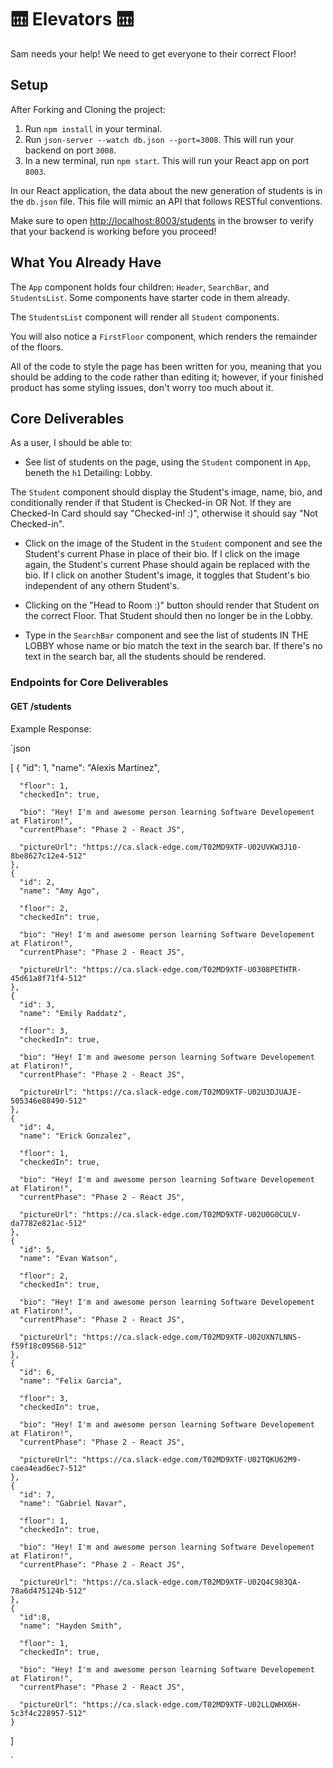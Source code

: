 # 🛗 Elevators 🛗

Sam needs your help! We need to get everyone to their correct Floor!

## Setup

After Forking and Cloning the project:

1. Run `npm install` in your terminal.
2. Run `json-server --watch db.json --port=3008`. This will run your backend on port `3008`.
3. In a new terminal, run `npm start`. This will run your React app on port `8003`.

In our React application, the data about the new generation of students is in
the `db.json` file. This file will mimic an API that follows RESTful
conventions.

Make sure to open
[http://localhost:8003/students](http://localhost:8003/students) in the
browser to verify that your backend is working before you proceed!

## What You Already Have

The `App` component holds four children: `Header`, `SearchBar`,
and `StudentsList`. Some components have starter code in them already. 

The `StudentsList` component will render all `Student` components. 

You will also notice a `FirstFloor` component, which renders the remainder of the floors.

All of the code to style the page has been written for you, meaning that you
should be adding to the code rather than editing it; however, if your finished
product has some styling issues, don't worry too much about it.

## Core Deliverables

As a user, I should be able to:

- See list of students on the page, using the `Student` component in `App`, beneth the `h1` Detailing: Lobby. 

The `Student` component should display the Student's image, name, bio, and conditionally render if that Student is Checked-in OR Not. If they are Checked-In Card should say "Checked-in! :)", otherwise it should say "Not Checked-in".

- Click on the image of the Student in the `Student` component and see the
  Student's current Phase in place of their bio. If I click on the image again,
  the Student's current Phase should again be replaced with the bio. If I click on another Student's image, it toggles that Student's bio independent of any othern Student's.

- Clicking on the "Head to Room :)" button should render that Student on the correct Floor. That Student should then no longer be in the Lobby.

- Type in the `SearchBar` component and see the list of students IN THE LOBBY whose name or bio match the text in the search bar. If there's no text in the search bar, all the students should be rendered.


### Endpoints for Core Deliverables

#### GET /students

Example Response:

`json

[
    {
      "id": 1,
      "name": "Alexis Martinez",

      "floor": 1,
      "checkedIn": true,

      "bio": "Hey! I'm and awesome person learning Software Developement at Flatiron!",
      "currentPhase": "Phase 2 - React JS",
      
      "pictureUrl": "https://ca.slack-edge.com/T02MD9XTF-U02UVKW3J10-8be8627c12e4-512"
    },
    {
      "id": 2,
      "name": "Amy Ago",

      "floor": 2,
      "checkedIn": true,

      "bio": "Hey! I'm and awesome person learning Software Developement at Flatiron!",
      "currentPhase": "Phase 2 - React JS",
      
      "pictureUrl": "https://ca.slack-edge.com/T02MD9XTF-U0308PETHTR-45d61a8f71f4-512"
    },
    {
      "id": 3,
      "name": "Emily Raddatz",

      "floor": 3,
      "checkedIn": true,

      "bio": "Hey! I'm and awesome person learning Software Developement at Flatiron!",
      "currentPhase": "Phase 2 - React JS",
      
      "pictureUrl": "https://ca.slack-edge.com/T02MD9XTF-U02U3DJUAJE-505346e88490-512"
    },
    {
      "id": 4,
      "name": "Erick Gonzalez",

      "floor": 1,
      "checkedIn": true,

      "bio": "Hey! I'm and awesome person learning Software Developement at Flatiron!",
      "currentPhase": "Phase 2 - React JS",
      
      "pictureUrl": "https://ca.slack-edge.com/T02MD9XTF-U02U0G0CULV-da7782e821ac-512"
    },
    {
      "id": 5,
      "name": "Evan Watson",

      "floor": 2,
      "checkedIn": true,

      "bio": "Hey! I'm and awesome person learning Software Developement at Flatiron!",
      "currentPhase": "Phase 2 - React JS",
      
      "pictureUrl": "https://ca.slack-edge.com/T02MD9XTF-U02UXN7LNNS-f59f18c09568-512"
    },
    {
      "id": 6,
      "name": "Felix Garcia",

      "floor": 3,
      "checkedIn": true,

      "bio": "Hey! I'm and awesome person learning Software Developement at Flatiron!",
      "currentPhase": "Phase 2 - React JS",
      
      "pictureUrl": "https://ca.slack-edge.com/T02MD9XTF-U02TQKU62M9-caea4ead6ec7-512"
    },
    {
      "id": 7,
      "name": "Gabriel Navar",

      "floor": 1,
      "checkedIn": true,

      "bio": "Hey! I'm and awesome person learning Software Developement at Flatiron!",
      "currentPhase": "Phase 2 - React JS",
      
      "pictureUrl": "https://ca.slack-edge.com/T02MD9XTF-U02Q4C983QA-78a6d475124b-512"
    },
    {
      "id":8,
      "name": "Hayden Smith",

      "floor": 1,
      "checkedIn": true,

      "bio": "Hey! I'm and awesome person learning Software Developement at Flatiron!",
      "currentPhase": "Phase 2 - React JS",
      
      "pictureUrl": "https://ca.slack-edge.com/T02MD9XTF-U02LLQWHX6H-5c3f4c228957-512"
    }
  ]

`

